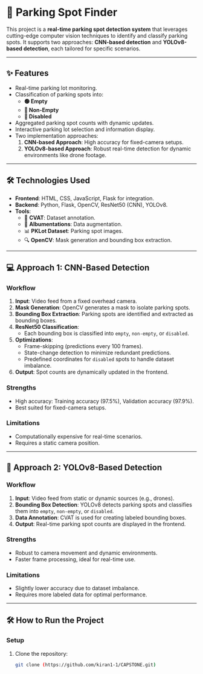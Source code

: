 # 🚗 **Parking Spot Finder** 

This project is a **real-time parking spot detection system** that leverages cutting-edge computer vision techniques to identify and classify parking spots. It supports two approaches: **CNN-based detection** and **YOLOv8-based detection**, each tailored for specific scenarios.

---

## ✨ **Features**
- Real-time parking lot monitoring.
- Classification of parking spots into:
  - **🟢 Empty**
  - **🔴 Non-Empty**
  - **🔵 Disabled**
- Aggregated parking spot counts with dynamic updates.
- Interactive parking lot selection and information display.
- Two implementation approaches:
  1. **CNN-based Approach**: High accuracy for fixed-camera setups.
  2. **YOLOv8-based Approach**: Robust real-time detection for dynamic environments like drone footage.

---

## 🛠 **Technologies Used**
- **Frontend**: HTML, CSS, JavaScript, Flask for integration.
- **Backend**: Python, Flask, OpenCV, ResNet50 (CNN), YOLOv8.
- **Tools**:
  - 📄 **CVAT**: Dataset annotation.
  - 🔄 **Albumentations**: Data augmentation.
  - 📊 **PKLot Dataset**: Parking spot images.
  - 🔍 **OpenCV**: Mask generation and bounding box extraction.

---

## 💻 **Approach 1: CNN-Based Detection**
### **Workflow**
1. **Input**: Video feed from a fixed overhead camera.
2. **Mask Generation**: OpenCV generates a mask to isolate parking spots.
3. **Bounding Box Extraction**: Parking spots are identified and extracted as bounding boxes.
4. **ResNet50 Classification**:
   - Each bounding box is classified into `empty`, `non-empty`, or `disabled`.
5. **Optimizations**:
   - Frame-skipping (predictions every 100 frames).
   - State-change detection to minimize redundant predictions.
   - Predefined coordinates for `disabled` spots to handle dataset imbalance.
6. **Output**: Spot counts are dynamically updated in the frontend.

### **Strengths**
- High accuracy: Training accuracy (97.5%), Validation accuracy (97.9%).
- Best suited for fixed-camera setups.

### **Limitations**
- Computationally expensive for real-time scenarios.
- Requires a static camera position.

---

## 🚀 **Approach 2: YOLOv8-Based Detection**
### **Workflow**
1. **Input**: Video feed from static or dynamic sources (e.g., drones).
2. **Bounding Box Detection**: YOLOv8 detects parking spots and classifies them into `empty`, `non-empty`, or `disabled`.
3. **Data Annotation**: CVAT is used for creating labeled bounding boxes.
4. **Output**: Real-time parking spot counts are displayed in the frontend.

### **Strengths**
- Robust to camera movement and dynamic environments.
- Faster frame processing, ideal for real-time use.

### **Limitations**
- Slightly lower accuracy due to dataset imbalance.
- Requires more labeled data for optimal performance.

---

## 🛠️ **How to Run the Project**
### **Setup**
1. Clone the repository:
   ```bash
   git clone (https://github.com/kiran1-1/CAPSTONE.git)
